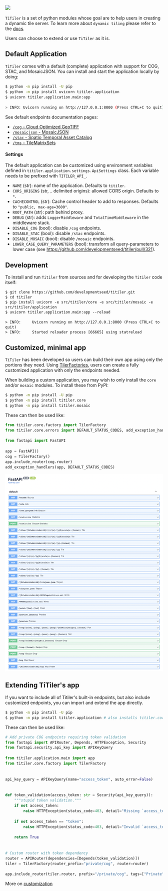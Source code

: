 
![](https://user-images.githubusercontent.com/10407788/203526990-f58783cf-a288-4801-8fa6-ee511de91a48.png)

`TiTiler` is a set of python modules whose goal are to help users in creating a dynamic tile server. To learn more about `dynamic tiling` please refer to the [docs](dynamic_tiling.md).

Users can choose to extend or use `TiTiler` as it is.

## Default Application

`TiTiler` comes with a default (complete) application with support for COG, STAC, and MosaicJSON. You can install and start the application locally by doing:

```bash
$ python -m pip install -U pip
$ python -m pip install uvicorn titiler.application
$ uvicorn titiler.application.main:app

> INFO: Uvicorn running on http://127.0.0.1:8000 (Press CTRL+C to quit)
```

See default endpoints documentation pages:

* [`/cog` - Cloud Optimized GeoTIFF](endpoints/cog.md)
* [`/mosaicjson` - MosaicJSON](endpoints/mosaic.md)
* [`/stac` - Spatio Temporal Asset Catalog](endpoints/stac.md)
* [`/tms` - TileMatrixSets](endpoints/tms.md)

#### Settings

The default application can be customized using environment variables defined in `titiler.application.settings.ApiSettings` class. Each variable needs to be prefixed with `TITILER_API_`.

- `NAME` (str): name of the application. Defaults to `titiler`.
- `CORS_ORIGINS` (str, `,` delimited origins): allowed CORS origin. Defaults to `*`.
- `CACHECONTROL` (str): Cache control header to add to responses. Defaults to `"public, max-age=3600"`.
- `ROOT_PATH` (str): path behind proxy.
- `DEBUG` (str): adds `LoggerMiddleware` and `TotalTimeMiddleware` in the middleware stack.
- `DISABLE_COG` (bool): disable `/cog` endpoints.
- `DISABLE_STAC` (bool): disable `/stac` endpoints.
- `DISABLE_MOSAIC` (bool): disable `/mosaic` endpoints.
- `LOWER_CASE_QUERY_PARAMETERS` (bool): transform all query-parameters to lower case (see https://github.com/developmentseed/titiler/pull/321).

## Development

To install and run `Titiler` from sources and for developing the `Titiler` code itself:

```
$ git clone https://github.com/developmentseed/titiler.git
$ cd titiler
$ pip install uvicorn -e src/titiler/core -e src/titiler/mosaic -e src/titiler/application
$ uvicorn titiler.application.main:app --reload

> INFO:     Uvicorn running on http://127.0.0.1:8000 (Press CTRL+C to quit)
> INFO:     Started reloader process [66665] using statreload
```

## Customized, minimal app

`TiTiler` has been developed so users can build their own app using only the portions they need. Using [TilerFactories](advanced/tiler_factories.md), users can create a fully customized application with only the endpoints needed.

When building a custom application, you may wish to only install the `core` and/or `mosaic` modules. To install these from PyPI:

```bash
$ python -m pip install -U pip
$ python -m pip install titiler.core
$ python -m pip install titiler.mosaic
```

These can then be used like:

```py
from titiler.core.factory import TilerFactory
from titiler.core.errors import DEFAULT_STATUS_CODES, add_exception_handlers

from fastapi import FastAPI

app = FastAPI()
cog = TilerFactory()
app.include_router(cog.router)
add_exception_handlers(app, DEFAULT_STATUS_CODES)
```

![](img/custom_app.png)

## Extending TiTiler's app

If you want to include all of Titiler's built-in endpoints, but also include
customized endpoints, you can import and extend the app directly.

```bash
$ python -m pip install -U pip
$ python -m pip install titiler.application # also installs titiler.core and titiler.mosaic
```

These can then be used like:


```py
# Add private COG endpoints requiring token validation
from fastapi import APIRouter, Depends, HTTPException, Security
from fastapi.security.api_key import APIKeyQuery

from titiler.application.main import app
from titiler.core.factory import TilerFactory


api_key_query = APIKeyQuery(name="access_token", auto_error=False)


def token_validation(access_token: str = Security(api_key_query)):
    """stupid token validation."""
    if not access_token:
        raise HTTPException(status_code=403, detail="Missing `access_token`")

    if not access_token == "token":
        raise HTTPException(status_code=403, detail="Invalid `access_token`")

    return True


# Custom router with token dependency
router = APIRouter(dependencies=[Depends(token_validation)])
tiler = TilerFactory(router_prefix="private/cog", router=router)

app.include_router(tiler.router, prefix="/private/cog", tags=["Private"])
```

More on [customization](advanced/customization.md)

